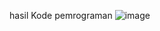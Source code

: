 hasil Kode pemrograman
![image](https://github.com/syahdana2/QuizPHP/assets/144450729/6f451436-0062-424d-8324-1449ed5b32a4)
